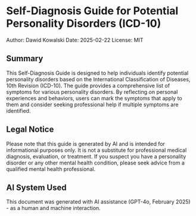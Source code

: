 # Self-Diagnosis Guide for Potential Personality Disorders (ICD-10)

Author: Dawid Kowalski
Date: 2025-02-22
License: MIT

## Summary

This Self-Diagnosis Guide is designed to help individuals identify potential personality disorders based on the International Classification of Diseases, 10th Revision (ICD-10). The guide provides a comprehensive list of symptoms for various personality disorders. By reflecting on personal experiences and behaviors, users can mark the symptoms that apply to them and consider seeking professional help if multiple symptoms are identified.

## Legal Notice

Please note that this guide is generated by AI and is intended for informational purposes only. It is not a substitute for professional medical diagnosis, evaluation, or treatment. If you suspect you have a personality disorder or any other mental health condition, please seek advice from a qualified mental health professional.

## AI System Used

This document was generated with AI assistance (GPT-4o, February 2025) - as a human and machine interaction.
